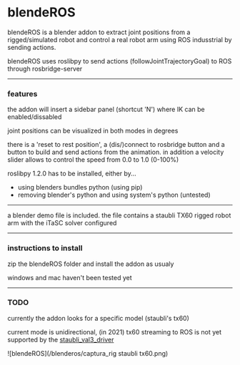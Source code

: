 # blendeROS

blendeROS is a blender addon to extract joint positions from a rigged/simulated robot and control a real robot arm using ROS indusstrial by sending actions.

blendeROS uses roslibpy to send actions (followJointTrajectoryGoal) to ROS through rosbridge-server 

---
### features

the addon will insert a sidebar panel (shortcut 'N') where IK can be enabled/dissabled

joint positions can be visualized in both modes in degrees

there is a 'reset to rest position', a (dis/)connect to rosbridge button and a button to build and send actions from the animation. in addition a velocity slider allows to control the speed from 0.0 to 1.0 (0-100%)

roslibpy 1.2.0 has to be installed, either by...
 * using blenders bundles python (using pip)
 * removing blender's python and using system's python (untested)

---

a blender demo file is included. the file contains a staubli TX60 rigged robot arm with the iTaSC solver configured

---

### instructions to install

zip the blendeROS folder and install the addon as usualy

windows and mac haven't been tested yet

---

### TODO

currently the addon looks for a specific model (staubli's tx60)

current mode is unidirectional, (in 2021) tx60 streaming to ROS is not yet supported by the [staubli_val3_driver](http://wiki.ros.org/staubli_val3_driver)

![blendeROS](/blenderos/captura_rig staubli tx60.png)
